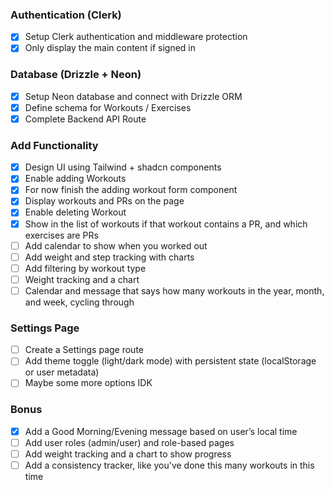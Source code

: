 ### Authentication (Clerk)

- [x] Setup Clerk authentication and middleware protection
- [x] Only display the main content if signed in

### Database (Drizzle + Neon)

- [x] Setup Neon database and connect with Drizzle ORM
- [x] Define schema for Workouts / Exercises
- [x] Complete Backend API Route

### Add Functionality

- [x] Design UI using Tailwind + shadcn components
- [x] Enable adding Workouts
- [x] For now finish the adding workout form component
- [x] Display workouts and PRs on the page
- [x] Enable deleting Workout
- [x] Show in the list of workouts if that workout contains a PR, and which exercises are PRs
- [ ] Add calendar to show when you worked out
- [ ] Add weight and step tracking with charts
- [ ] Add filtering by workout type
- [ ] Weight tracking and a chart
- [ ] Calendar and message that says how many workouts in the year, month, and week, cycling through

### Settings Page

- [ ] Create a Settings page route
- [ ] Add theme toggle (light/dark mode) with persistent state (localStorage or user metadata)
- [ ] Maybe some more options IDK

### Bonus

- [x] Add a Good Morning/Evening message based on user’s local time
- [ ] Add user roles (admin/user) and role-based pages
- [ ] Add weight tracking and a chart to show progress
- [ ] Add a consistency tracker, like you've done this many workouts in this time
